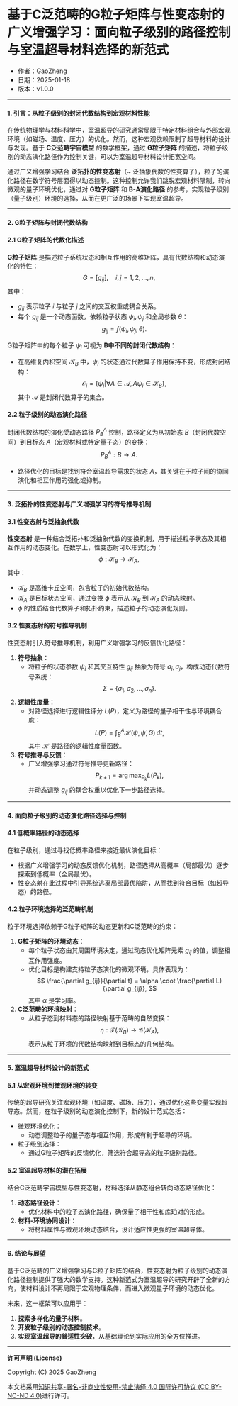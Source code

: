 # **基于C泛范畴的G粒子矩阵与性变态射的广义增强学习：面向粒子级别的路径控制与室温超导材料选择的新范式**

- 作者：GaoZheng
- 日期：2025-01-18
- 版本：v1.0.0

---

#### **1. 引言：从粒子级别的封闭代数结构到宏观材料性能**

在传统物理学与材料科学中，室温超导的研究通常局限于特定材料组合与外部宏观环境（如磁场、温度、压力）的优化。然而，这种宏观依赖限制了超导材料的设计与发现。基于 **C泛范畴宇宙模型** 的数学框架，通过 **G粒子矩阵** 的描述，将粒子级别的动态演化路径作为控制关键，可以为室温超导材料设计拓宽空间。

通过广义增强学习结合 **泛拓扑的性变态射**（~ 泛抽象代数的性变算子），粒子的演化路径在数学符号层面得以动态控制。这种控制允许我们跳脱宏观材料限制，转向微观的量子环境优化，通过对 **G粒子矩阵** 和 **B-A演化路径** 的参考，实现粒子级别（量子级别）环境的选择，从而在更广泛的场景下实现室温超导。

---

#### **2. G粒子矩阵与封闭代数结构**

#### **2.1 G粒子矩阵的代数化描述**
**G粒子矩阵** 是描述粒子系统状态和相互作用的高维矩阵，具有代数结构和动态演化的特性：
$$
G = [g_{ij}], \quad i, j = 1, 2, \ldots, n,
$$
其中：
- $g_{ij}$ 表示粒子 $i$ 与粒子 $j$ 之间的交互权重或耦合关系。
- 每个 $g_{ij}$ 是一个动态函数，依赖粒子状态 $\psi_i, \psi_j$ 和全局参数 $\theta$：
  $$
  g_{ij} = f(\psi_i, \psi_j, \theta).
  $$

G粒子矩阵中的每个粒子 $\psi_i$ 可视为 **B中不同的封闭代数结构**：
- 在高维复内积空间 $\mathcal{K}_B$ 中，$\psi_i$ 的状态通过代数算子作用保持不变，形成封闭结构：
  $$
  \mathcal{O}_i = \{\psi_i | \forall A \in \mathcal{A}, A \psi_i \in \mathcal{K}_B\},
  $$
  其中 $\mathcal{A}$ 是封闭代数算子的集合。

#### **2.2 粒子级别的动态演化路径**
封闭代数结构的演化受动态路径 $P_B^A$ 控制，路径定义为从初始态 $B$（封闭代数空间）到目标态 $A$（宏观材料或特定量子态）的变换：
$$
P_B^A : B \to A.
$$
- 路径优化的目标是找到符合室温超导需求的状态 $A$，其关键在于粒子间的协同演化和相互作用的强化或抑制。

---

#### **3. 泛拓扑的性变态射与广义增强学习的符号推导机制**

#### **3.1 性变态射与泛抽象代数**
**性变态射** 是一种结合泛拓扑和泛抽象代数的变换机制，用于描述粒子状态及其相互作用的动态变化。在数学上，性变态射可以形式化为：
$$
\phi: \mathcal{K}_B \to \mathcal{K}_A,
$$
其中：
- $\mathcal{K}_B$ 是高维卡丘空间，包含粒子的初始代数结构。
- $\mathcal{K}_A$ 是目标状态空间，通过变换 $\phi$ 表示从 $\mathcal{K}_B$ 到 $\mathcal{K}_A$ 的动态映射。
- $\phi$ 的性质结合代数算子和拓扑约束，描述粒子的动态演化规则。

#### **3.2 性变态射的符号推导机制**
性变态射引入符号推导机制，利用广义增强学习的反馈优化路径：
1. **符号抽象**：
   - 将粒子的状态参数 $\psi_i$ 和其交互特性 $g_{ij}$ 抽象为符号 $\sigma_i, \sigma_j$，构成动态代数符号系统：
     $$
     \Sigma = \{\sigma_1, \sigma_2, \ldots, \sigma_n\}.
     $$
2. **逻辑性度量**：
   - 对路径选择进行逻辑性评分 $L(P)$，定义为路径的量子相干性与环境耦合度：
     $$
     L(P) = \int_B^A \mathcal{H}(\psi, \dot{\psi}, G) \, dt,
     $$
     其中 $\mathcal{H}$ 是路径的逻辑性度量函数。
3. **符号推导与反馈**：
   - 广义增强学习通过符号推导更新路径：
     $$
     P_{k+1} = \arg\max_{P_k} L(P_k),
     $$
     并动态调整 $g_{ij}$ 的耦合权重以优化下一步路径选择。

---

#### **4. 面向粒子级别的动态演化路径选择与控制**

#### **4.1 低概率路径的动态选择**
在粒子级别，通过寻找低概率路径来接近最优演化目标：
- 根据广义增强学习的动态反馈优化机制，路径选择从高概率（局部最优）逐步探索到低概率（全局最优）。
- 性变态射在此过程中引导系统逃离局部最优陷阱，从而找到符合目标（如超导态）的路径。

#### **4.2 粒子环境选择的泛范畴机制**
粒子环境选择依赖于G粒子矩阵的动态更新和C泛范畴的约束：
1. **G粒子矩阵的环境动态**：
   - 每个粒子状态由其周围环境决定，通过动态优化矩阵元素 $g_{ij}$ 的值，调整相互作用强度。
   - 优化目标是构建支持粒子态演化的微观环境，具体表现为：
     $$
     \frac{\partial g_{ij}}{\partial t} = \alpha \cdot \frac{\partial L}{\partial g_{ij}},
     $$
     其中 $\alpha$ 是学习率。
2. **C泛范畴的环境映射**：
   - 从粒子态到材料态的路径映射基于范畴的自然变换：
     $$
     \eta: \mathcal{F}(\mathcal{K}_B) \to \mathcal{G}(\mathcal{K}_A),
     $$
     表示从粒子环境的代数结构映射到目标态的几何结构。

---

#### **5. 室温超导材料设计的新范式**

#### **5.1 从宏观环境到微观环境的转变**
传统的超导研究关注宏观环境（如温度、磁场、压力），通过优化这些变量实现超导态。然而，在粒子级别的动态演化控制下，新的设计范式包括：
- 微观环境优化：
  - 动态调整粒子的量子态与相互作用，形成有利于超导的环境。
- 粒子级别选择：
  - 通过G粒子矩阵的反馈优化，筛选符合超导态的粒子级别路径。

#### **5.2 室温超导材料的潜在拓展**
结合C泛范畴宇宙模型与性变态射，材料选择从静态组合转向动态路径优化：
1. **动态路径设计**：
   - 优化材料中的粒子态演化路径，确保量子相干性和库珀对的形成。
2. **材料-环境协同设计**：
   - 将材料属性与微观环境动态结合，设计适应性更强的室温超导体。

---

#### **6. 结论与展望**

基于C泛范畴的广义增强学习与G粒子矩阵的结合，性变态射为粒子级别的动态演化路径控制提供了强大的数学支持。这种新范式为室温超导的研究开辟了全新的方向，使材料设计不再局限于宏观物理条件，而进入微观量子环境的动态优化。

未来，这一框架可以应用于：
1. **探索多样化的量子材料**。
2. **开发粒子级别的动态控制技术**。
3. **实现室温超导的普适性突破**，从基础理论到实际应用的全方位推进。

---

**许可声明 (License)**

Copyright (C) 2025 GaoZheng 

本文档采用[知识共享-署名-非商业性使用-禁止演绎 4.0 国际许可协议 (CC BY-NC-ND 4.0)](https://creativecommons.org/licenses/by-nc-nd/4.0/deed.zh-Hans)进行许可。
